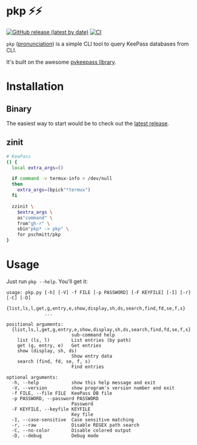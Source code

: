 # pkp ⚡⚡

[![GitHub release (latest by date)](https://img.shields.io/github/v/release/pschmitt/pkp)](https://github.com/pschmitt/pkp/releases/latest)
[![CI](https://github.com/pschmitt/pkp/workflows/CI/badge.svg)](https://github.com/pschmitt/pkp/actions?query=workflow%3A%22CI%22)

`pkp` ([pronunciation](https://www.youtube.com/watch?v=9c0rNjyVbT8)) is a 
simple CLI tool to query KeePass databases from CLI.

It's built on the awesome 
[pykeepass library](https://github.com/libkeepass/pykeepass).

# Installation

## Binary

The easiest way to start would be to check out the
[latest release](https://github.com/pschmitt/pkp/releases/latest).

## zinit

```zsh
# KeePass
() {
  local extra_args=()

  if command -v termux-info > /dev/null
  then
    extra_args=(bpick"*termux")
  fi

  zzinit \
    $extra_args \
    as"command" \
    from"gh-r" \
    sbin"pkp* -> pkp" \
    for pschmitt/pkp
}
```

# Usage

Just run `pkp --help`. You'll get it:

<!-- PKP_HELP -->
```shell
usage: pkp.py [-h] [-V] -f FILE [-p PASSWORD] [-F KEYFILE] [-I] [-r] [-C] [-D]
              {list,ls,l,get,g,entry,e,show,display,sh,ds,search,find,fd,se,f,s}
              ...

positional arguments:
  {list,ls,l,get,g,entry,e,show,display,sh,ds,search,find,fd,se,f,s}
                        sub-command help
    list (ls, l)        List entries (by path)
    get (g, entry, e)   Get entries
    show (display, sh, ds)
                        Show entry data
    search (find, fd, se, f, s)
                        Find entries

optional arguments:
  -h, --help            show this help message and exit
  -V, --version         show program's version number and exit
  -f FILE, --file FILE  KeePass DB file
  -p PASSWORD, --password PASSWORD
                        Password
  -F KEYFILE, --keyfile KEYFILE
                        Key file
  -I, --case-sensitive  Case sensitive matching
  -r, --raw             Disable REGEX path search
  -C, --no-color        Disable colored output
  -D, --debug           Debug mode
```
<!-- PKP_HELP_END -->
